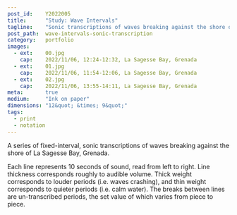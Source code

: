 ```yaml
---
post_id:    Y2022005
title:      "Study: Wave Intervals"
tagline:    "Sonic transcriptions of waves breaking against the shore of La Sagesse Bay, Grenada."
post_path:  wave-intervals-sonic-transcription
category:   portfolio
images:
  - ext:    00.jpg
    cap:    2022/11/06, 12:24-12:32, La Sagesse Bay, Grenada
  - ext:    01.jpg
    cap:    2022/11/06, 11:54-12:06, La Sagesse Bay, Grenada
  - ext:    02.jpg
    cap:    2022/11/06, 13:55-14:11, La Sagesse Bay, Grenada
meta:       true
medium:     "Ink on paper"
dimensions: "12&quot; &times; 9&quot;"
tags:
  - print
  - notation
---
```

A series of fixed-interval, sonic transcriptions of waves breaking against the shore of La Sagesse Bay, Grenada.

Each line represents 10 seconds of sound, read from left to right. Line thickness corresponds roughly to audible volume. Thick weight corresponds to louder periods (i.e. waves crashing), and thin weight corresponds to quieter periods (i.e. calm water). The breaks between lines are un-transcribed periods, the set value of which varies from piece to piece.